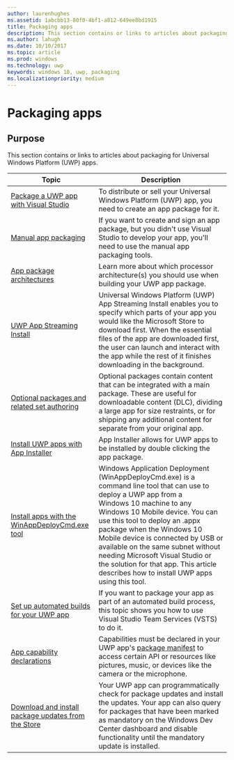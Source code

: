 ```yaml
---
author: laurenhughes
ms.assetid: 1abcbb13-80f0-4bf1-a812-649ee8bd1915
title: Packaging apps
description: This section contains or links to articles about packaging for Universal Windows Platform (UWP) apps.
ms.author: lahugh
ms.date: 10/10/2017
ms.topic: article
ms.prod: windows
ms.technology: uwp
keywords: windows 10, uwp, packaging
ms.localizationpriority: medium
---
```

# Packaging apps


## Purpose

This section contains or links to articles about packaging for Universal Windows Platform (UWP) apps.

| Topic | Description |
|-------|-------------|
| [Package a UWP app with Visual Studio](packaging-uwp-apps.md) | To distribute or sell your Universal Windows Platform (UWP) app, you need to create an app package for it. |
| [Manual app packaging](manual-packaging-root.md) | If you want to create and sign an app package, but you didn't use Visual Studio to develop your app, you'll need to use the manual app packaging tools. |
| [App package architectures](device-architecture.md) | Learn more about which processor architecture(s) you should use when building your UWP app package. |
| [UWP App Streaming Install](streaming-install.md) | Universal Windows Platform (UWP) App Streaming Install enables you to specify which parts of your app you would like the Microsoft Store to download first. When the essential files of the app are downloaded first, the user can launch and interact with the app while the rest of it finishes downloading in the background. |
| [Optional packages and related set authoring](optional-packages.md) | Optional packages contain content that can be integrated with a main package. These are useful for downloadable content (DLC), dividing a large app for size restraints, or for shipping any additional content for separate from your original app. |
| [Install UWP apps with App Installer](appinstaller-root.md) | App Installer allows for UWP apps to be installed by double clicking the app package. |
| [Install apps with the WinAppDeployCmd.exe tool](install-universal-windows-apps-with-the-winappdeploycmd-tool.md) | Windows Application Deployment (WinAppDeployCmd.exe) is a command line tool that can use to deploy a UWP app from a Windows 10 machine to any Windows 10 Mobile device. You can use this tool to deploy an .appx package when the Windows 10 Mobile device is connected by USB or available on the same subnet without needing Microsoft Visual Studio or the solution for that app. This article describes how to install UWP apps using this tool. |
| [Set up automated builds for your UWP app](auto-build-package-uwp-apps.md) | If you want to package your app as part of an automated build process, this topic shows you how to use Visual Studio Team Services (VSTS) to do it. |
| [App capability declarations](app-capability-declarations.md) | Capabilities must be declared in your UWP app's [package manifest](https://msdn.microsoft.com/library/windows/apps/BR211474) to access certain API or resources like pictures, music, or devices like the camera or the microphone. |
| [Download and install package updates from the Store](self-install-package-updates.md) | Your UWP app can programmatically check for package updates and install the updates. Your app can also query for packages that have been marked as mandatory on the Windows Dev Center dashboard and disable functionality until the mandatory update is installed.  |
